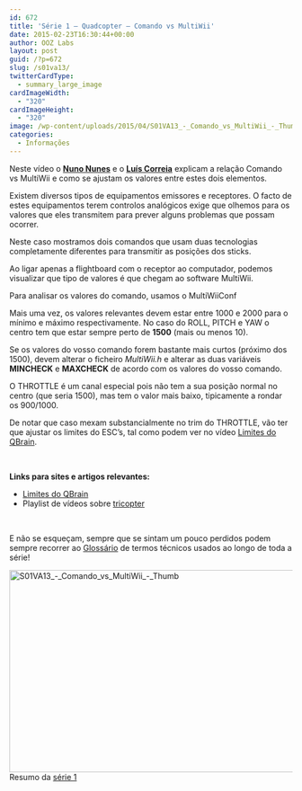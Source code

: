 ```yaml
---
id: 672
title: 'Série 1 — Quadcopter — Comando vs MultiWii'
date: 2015-02-23T16:30:44+00:00
author: OOZ Labs
layout: post
guid: /?p=672
slug: /s01va13/
twitterCardType:
  - summary_large_image
cardImageWidth:
  - "320"
cardImageHeight:
  - "320"
image: /wp-content/uploads/2015/04/S01VA13_-_Comando_vs_MultiWii_-_Thumb.jpg
categories:
  - Informações
---
```

Neste vídeo o [**Nuno Nunes**](/equipa/nuno-nunes/ "Nuno Nunes") e o [**Luís Correia**](/equipa/luis-correia/ "Luís Correia") explicam a relação Comando vs MultiWii e como se ajustam os valores entre estes dois elementos.

<p style="text-align: center;">
</p>

Existem diversos tipos de equipamentos emissores e receptores. O facto de estes equipamentos terem controlos analógicos exige que olhemos para os valores que eles transmitem para prever alguns problemas que possam ocorrer.

Neste caso mostramos dois comandos que usam duas tecnologias completamente diferentes para transmitir as posições dos sticks.

Ao ligar apenas a flightboard com o receptor ao computador, podemos visualizar que tipo de valores é que chegam ao software MultiWii.

Para analisar os valores do comando, usamos o MultiWiiConf

Mais uma vez, os valores relevantes devem estar entre 1000 e 2000 para o mínimo e máximo respectivamente. No caso do ROLL, PITCH e YAW o centro tem que estar sempre perto de **1500** (mais ou menos 10).

Se os valores do vosso comando forem bastante mais curtos (próximo dos 1500), devem alterar o ficheiro _MultiWii.h_ e alterar as duas variáveis **MINCHECK** e **MAXCHECK** de acordo com os valores do vosso comando.

O THROTTLE é um canal especial pois não tem a sua posição normal no centro (que seria 1500), mas tem o valor mais baixo, tipicamente a rondar os 900/1000.

De notar que caso mexam substancialmente no trim do THROTTLE, vão ter que ajustar os limites do ESC&#8217;s, tal como podem ver no vídeo [Limites do QBrain](/s01va10/ "Série 1 – Quadcopter – Limites do QBrain").

&nbsp;

**Links para sites e artigos relevantes:**

  * [Limites do QBrain](/s01va10/ "Série 1 – Quadcopter – Limites do QBrain")
  * Playlist de vídeos sobre <a title="Multicopter stuff" href="https://www.youtube.com/playlist?list=PLAf4U3K7T3R_tcvMORF-SJA0miifpEVjR" target="_blank">tricopter</a>

&nbsp;

E não se esqueçam, sempre que se sintam um pouco perdidos podem sempre recorrer ao [Glossário](/s01-glossary/ "Glossário") de termos técnicos usados ao longo de toda a série!

[<img class="aligncenter size-large wp-image-679" src="/wp-content/uploads/2015/04/S01VA13_-_Comando_vs_MultiWii_-_Thumb-1024x576.jpg" alt="S01VA13_-_Comando_vs_MultiWii_-_Thumb" width="640" height="360" srcset="/wp-content/uploads/2015/04/S01VA13_-_Comando_vs_MultiWii_-_Thumb-1024x576.jpg 1024w, /wp-content/uploads/2015/04/S01VA13_-_Comando_vs_MultiWii_-_Thumb-300x169.jpg 300w, /wp-content/uploads/2015/04/S01VA13_-_Comando_vs_MultiWii_-_Thumb-280x158.jpg 280w, /wp-content/uploads/2015/04/S01VA13_-_Comando_vs_MultiWii_-_Thumb.jpg 1280w" sizes="(max-width: 640px) 100vw, 640px" />](/wp-content/uploads/2015/04/S01VA13_-_Comando_vs_MultiWii_-_Thumb.jpg)Resumo da [série 1](/series/serie-1/ "Resumo da série 1")